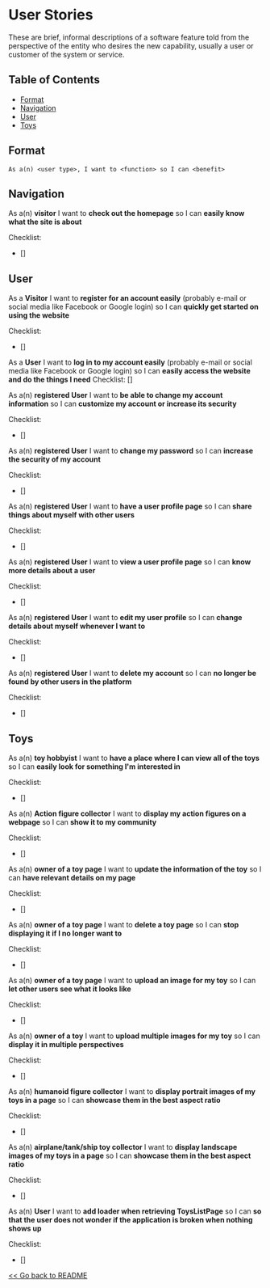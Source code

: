 # User Stories

These are brief, informal descriptions of a software feature told from the perspective of the entity who desires the new capability, usually a user or customer of the system or service.

## Table of Contents

- [Format](https://github.com/Rammina/toy-gallery/blob/main/docs_md/app/user-stories.md#format)
- [Navigation](https://github.com/Rammina/toy-gallery/blob/main/docs_md/app/user-stories.md#navigation)
- [User](https://github.com/Rammina/toy-gallery/blob/main/docs_md/app/user-stories.md#user)
- [Toys](https://github.com/Rammina/toy-gallery/blob/main/docs_md/app/user-stories.md#toys)

## Format

`As a(n) <user type>, I want to <function> so I can <benefit>`

## Navigation

As a(n) **visitor**
I want to **check out the homepage**
so I can **easily know what the site is about**

Checklist:

- []

## User

As a **Visitor**
I want to **register for an account easily** (probably e-mail or social media like Facebook or Google login)
so I can **quickly get started on using the website**

Checklist:

- []

As a **User**
I want to **log in to my account easily** (probably e-mail or social media like Facebook or Google login)
so I can **easily access the website and do the things I need**
Checklist:
[]

As a(n) **registered User**
I want to **be able to change my account information**
so I can **customize my account or increase its security**

Checklist:

- []

As a(n) **registered User**
I want to **change my password**
so I can **increase the security of my account**

Checklist:

- []

As a(n) **registered User**
I want to **have a user profile page**
so I can **share things about myself with other users**

Checklist:

- []

As a(n) **registered User**
I want to **view a user profile page**
so I can **know more details about a user**

Checklist:

- []

As a(n) **registered User**
I want to **edit my user profile**
so I can **change details about myself whenever I want to**

Checklist:

- []

As a(n) **registered User**
I want to **delete my account**
so I can **no longer be found by other users in the platform**

Checklist:

- []

## Toys

As a(n) **toy hobbyist**
I want to **have a place where I can view all of the toys**
so I can **easily look for something I'm interested in**

Checklist:

- []

As a(n) **Action figure collector**
I want to **display my action figures on a webpage**
so I can **show it to my community**

Checklist:

- []

As a(n) **owner of a toy page**
I want to **update the information of the toy**
so I can **have relevant details on my page**

Checklist:

- []

As a(n) **owner of a toy page**
I want to **delete a toy page**
so I can **stop displaying it if I no longer want to**

Checklist:

- []

As a(n) **owner of a toy page**
I want to **upload an image for my toy**
so I can **let other users see what it looks like**

Checklist:

- []

As a(n) **owner of a toy**
I want to **upload multiple images for my toy**
so I can **display it in multiple perspectives**

Checklist:

- []

As a(n) **humanoid figure collector**
I want to **display portrait images of my toys in a page**
so I can **showcase them in the best aspect ratio**

Checklist:

- []

As a(n) **airplane/tank/ship toy collector**
I want to **display landscape images of my toys in a page**
so I can **showcase them in the best aspect ratio**

Checklist:

- []

As a(n) **User**
I want to **add loader when retrieving ToysListPage**
so I can **so that the user does not wonder if the application is broken when nothing shows up**

Checklist:

- []

[<< Go back to README](https://github.com/Rammina/toy-gallery#toy-gallery)
